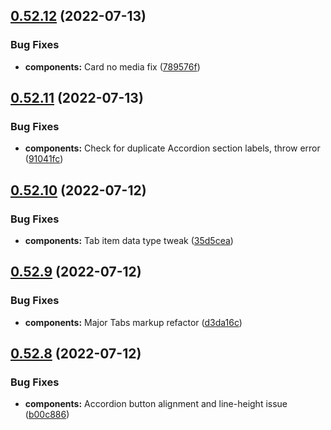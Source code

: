 ## [0.52.12](https://github.com/jacecotton/tcds/compare/v0.52.11...v0.52.12) (2022-07-13)


### Bug Fixes

* **components:** Card no media fix ([789576f](https://github.com/jacecotton/tcds/commit/789576fcf27c0d46e145b4b92955523790ea5999))



## [0.52.11](https://github.com/jacecotton/tcds/compare/v0.52.10...v0.52.11) (2022-07-13)


### Bug Fixes

* **components:** Check for duplicate Accordion section labels, throw error ([91041fc](https://github.com/jacecotton/tcds/commit/91041fcfaa903785d1f4d4b72c3c648ecd0fb9ce))



## [0.52.10](https://github.com/jacecotton/tcds/compare/v0.52.9...v0.52.10) (2022-07-12)


### Bug Fixes

* **components:** Tab item data type tweak ([35d5cea](https://github.com/jacecotton/tcds/commit/35d5cea6a053279ee4569783e10fd2d542d8fbcc))



## [0.52.9](https://github.com/jacecotton/tcds/compare/v0.52.8...v0.52.9) (2022-07-12)


### Bug Fixes

* **components:** Major Tabs markup refactor ([d3da16c](https://github.com/jacecotton/tcds/commit/d3da16ca85800113857626b8f6725ea13f488177))



## [0.52.8](https://github.com/jacecotton/tcds/compare/v0.52.7...v0.52.8) (2022-07-12)


### Bug Fixes

* **components:** Accordion button alignment and line-height issue ([b00c886](https://github.com/jacecotton/tcds/commit/b00c886039925c5684fba7c0010349d46344b6d7))



